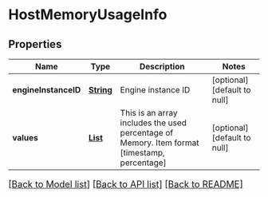 # HostMemoryUsageInfo
## Properties

Name | Type | Description | Notes
------------ | ------------- | ------------- | -------------
**engineInstanceID** | [**String**](string.md) | Engine instance ID | [optional] [default to null]
**values** | [**List**](array.md) | This is an array includes the used percentage of Memory. Item format [timestamp, percentage] | [optional] [default to null]

[[Back to Model list]](../README.md#documentation-for-models) [[Back to API list]](../README.md#documentation-for-api-endpoints) [[Back to README]](../README.md)

<style>
     p, ul, ol, li { font-size: 18px !important;}
</style>

